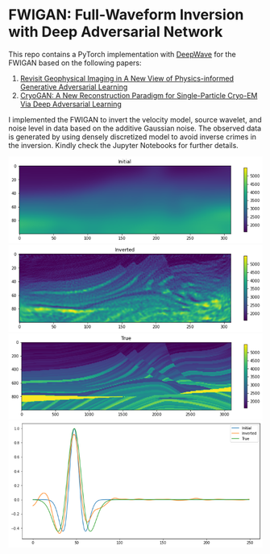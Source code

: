 # FWIGAN: Full-Waveform Inversion with Deep Adversarial Network

This repo contains a PyTorch implementation with [DeepWave](https://github.com/ar4/deepwave) for the FWIGAN based on the following papers:

1. [Revisit Geophysical Imaging in A New View of Physics-informed Generative Adversarial Learning](https://arxiv.org/abs/2109.11452)
2. [CryoGAN: A New Reconstruction Paradigm for Single-Particle Cryo-EM Via Deep Adversarial Learning](https://ieeexplore.ieee.org/document/9483649)

I implemented the FWIGAN to invert the velocity model, source wavelet, and noise level in data based on the additive Gaussian noise. The observed data is generated by using densely discretized model to avoid inverse crimes in the inversion. Kindly check the Jupyter Notebooks for further details.

![velocity](images/velocity.png)
![inverted](images/inverted.png)
![true](images/true.png)
![source](images/source.png)

